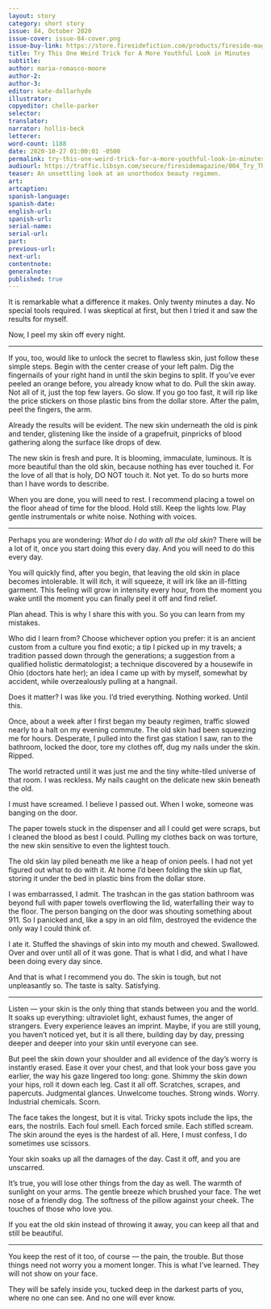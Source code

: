 ```yaml
---
layout: story
category: short story
issue: 84, October 2020
issue-cover: issue-84-cover.png
issue-buy-link: https://store.firesidefiction.com/products/fireside-magazine-issue-84-october-2020
title: Try This One Weird Trick for A More Youthful Look in Minutes
subtitle:
author: maria-romasco-moore
author-2:
author-3:
editor: kate-dollarhyde
illustrator:
copyeditor: chelle-parker
selector:
translator:
narrator: hollis-beck
letterer:
word-count: 1188
date: 2020-10-27 01:00:01 -0500
permalink: try-this-one-weird-trick-for-a-more-youthful-look-in-minutes
audiourl: https://traffic.libsyn.com/secure/firesidemagazine/004_Try_This_One_Weird_Trick.mp3
teaser: An unsettling look at an unorthodox beauty regimen.
art:
artcaption:
spanish-language:
spanish-date:
english-url:
spanish-url:
serial-name:
serial-url:
part:
previous-url:
next-url:
contentnote:
generalnote:
published: true
---
```

It is remarkable what a difference it makes. Only twenty minutes a day. No special tools required. I was skeptical at first, but then I tried it and saw the results for myself.

Now, I peel my skin off every night.

----

If you, too, would like to unlock the secret to flawless skin, just follow these simple steps. Begin with the center crease of your left palm. Dig the fingernails of your right hand in until the skin begins to split. If you’ve ever peeled an orange before, you already know what to do. Pull the skin away. Not all of it, just the top few layers. Go slow. If you go too fast, it will rip like the price stickers on those plastic bins from the dollar store. After the palm, peel the fingers, the arm.

Already the results will be evident. The new skin underneath the old is pink and tender, glistening like the inside of a grapefruit, pinpricks of blood gathering along the surface like drops of dew.

The new skin is fresh and pure. It is blooming, immaculate, luminous. It is more beautiful than the old skin, because nothing has ever touched it. For the love of all that is holy, DO NOT touch it. Not yet. To do so hurts more than I have words to describe.

When you are done, you will need to rest. I recommend placing a towel on the floor ahead of time for the blood. Hold still. Keep the lights low. Play gentle instrumentals or white noise. Nothing with voices.

----

Perhaps you are wondering: _What do I do with all the old skin_? There will be a lot of it, once you start doing this every day. And you will need to do this every day.

You will quickly find, after you begin, that leaving the old skin in place becomes intolerable. It will itch, it will squeeze, it will irk like an ill-fitting garment. This feeling will grow in intensity every hour, from the moment you wake until the moment you can finally peel it off and find relief.

Plan ahead. This is why I share this with you. So you can learn from my mistakes.

Who did I learn from? Choose whichever option you prefer: it is an ancient custom from a culture you find exotic; a tip I picked up in my travels; a tradition passed down through the generations; a suggestion from a qualified holistic dermatologist; a technique discovered by a housewife in Ohio (doctors hate her); an idea I came up with by myself, somewhat by accident, while overzealously pulling at a hangnail.  

Does it matter? I was like you. I’d tried everything. Nothing worked. Until this.

Once, about a week after I first began my beauty regimen, traffic slowed nearly to a halt on my evening commute. The old skin had been squeezing me for hours. Desperate, I pulled into the first gas station I saw, ran to the bathroom, locked the door, tore my clothes off, dug my nails under the skin. Ripped.

The world retracted until it was just me and the tiny white-tiled universe of that room. I was reckless. My nails caught on the delicate new skin beneath the old.

I must have screamed. I believe I passed out. When I woke, someone was banging on the door.

The paper towels stuck in the dispenser and all I could get were scraps, but I cleaned the blood as best I could. Pulling my clothes back on was torture, the new skin sensitive to even the lightest touch.

The old skin lay piled beneath me like a heap of onion peels. I had not yet figured out what to do with it. At home I’d been folding the skin up flat, storing it under the bed in plastic bins from the dollar store.

I was embarrassed, I admit. The trashcan in the gas station bathroom was beyond full with paper towels overflowing the lid, waterfalling their way to the floor. The person banging on the door was shouting something about 911\. So I panicked and, like a spy in an old film, destroyed the evidence the only way I could think of.

I ate it. Stuffed the shavings of skin into my mouth and chewed. Swallowed. Over and over until all of it was gone. That is what I did, and what I have been doing every day since.

And that is what I recommend you do. The skin is tough, but not unpleasantly so. The taste is salty. Satisfying.

----

Listen — your skin is the only thing that stands between you and the world. It soaks up everything: ultraviolet light, exhaust fumes, the anger of strangers. Every experience leaves an imprint. Maybe, if you are still young, you haven’t noticed yet, but it is all there, building day by day, pressing deeper and deeper into your skin until everyone can see.

But peel the skin down your shoulder and all evidence of the day’s worry is instantly erased. Ease it over your chest, and that look your boss gave you earlier, the way his gaze lingered too long: gone. Shimmy the skin down your hips, roll it down each leg. Cast it all off. Scratches, scrapes, and papercuts. Judgmental glances. Unwelcome touches. Strong winds. Worry. Industrial chemicals. Scorn.

The face takes the longest, but it is vital. Tricky spots include the lips, the ears, the nostrils. Each foul smell. Each forced smile. Each stifled scream. The skin around the eyes is the hardest of all. Here, I must confess, I do sometimes use scissors.

Your skin soaks up all the damages of the day. Cast it off, and you are unscarred.

It’s true, you will lose other things from the day as well. The warmth of sunlight on your arms. The gentle breeze which brushed your face. The wet nose of a friendly dog. The softness of the pillow against your cheek. The touches of those who love you.

If you eat the old skin instead of throwing it away, you can keep all that and still be beautiful.

----

You keep the rest of it too, of course — the pain, the trouble. But those things need not worry you a moment longer. This is what I’ve learned. They will not show on your face.

They will be safely inside you, tucked deep in the darkest parts of you, where no one can see. And no one will ever know.
